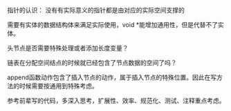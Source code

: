 指针的认识：
没有有实际意义的指针都是由对应的实际空间支撑的

需要有实体的数据结构体来满足实际使用，void *能增加通用性，但是代替不了实体。

头节点是否需要特殊处理或者添加长度变量？

链表在分配空间结点的时候就已经包含了节点数据的空间了吗？

append函数动作包含了插入节点的动作，属于插入节点的特殊位置。因此在写方法的时候需要按通用到特殊考虑。


参考前辈写的代码，多深入思考，扩展性、效率、规范化、测试、注释重点考虑。